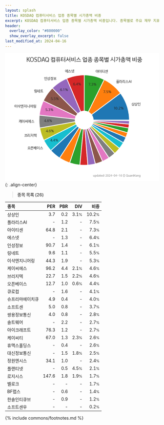 ```yaml
---
layout: splash
title: KOSDAQ 컴퓨터서비스 업종 종목별 시가총액 비중
excerpt: KOSDAQ 컴퓨터서비스 업종 종목별 시가총액 비중입니다. 종목별로 주요 재무 지표를 함께 표시합니다.
header:
  overlay_color: "#800000"
  show_overlay_excerpt: false
last_modified_at: 2024-04-16
---
```



![KOSDAQ 컴퓨터서비스 업종 종목별 시가총액 비중](/stats/sector/images/kosdaq_업종_컴퓨터서비스_종목.png){: .align-center}


> **종목 목록 (26)**<a id="list"></a>

| **종목** | **PER** | **PBR** | **DIV** | **비중** |
| :------- | ------: | ------: | ------: | -------: |
| 상상인 | 3.7 | 0.2 | 3.1<small>%</small> | 10.2<small>%</small> |
| 폴라리스AI | - | 1.2 | - | 7.5<small>%</small> |
| 아이티센 | 64.8 | 2.1 | - | 7.3<small>%</small> |
| 에스넷 | - | 1.3 | - | 6.4<small>%</small> |
| 인성정보 | 90.7 | 1.4 | - | 6.1<small>%</small> |
| 링네트 | 9.6 | 1.1 | - | 5.5<small>%</small> |
| 이삭엔지니어링 | 44.3 | 1.9 | - | 5.3<small>%</small> |
| 케이씨에스 | 96.2 | 4.4 | 2.1<small>%</small> | 4.6<small>%</small> |
| 브리지텍 | 22.7 | 1.5 | 2.2<small>%</small> | 4.6<small>%</small> |
| 오픈베이스 | 12.7 | 1.0 | 0.6<small>%</small> | 4.4<small>%</small> |
| 큐로컴 | - | 1.6 | - | 4.1<small>%</small> |
| 슈프리마에이치큐 | 4.9 | 0.4 | - | 4.0<small>%</small> |
| 소프트센 | 5.0 | 0.8 | - | 3.7<small>%</small> |
| 쌍용정보통신 | 4.0 | 0.8 | - | 2.8<small>%</small> |
| 솔트웨어 | - | 2.2 | - | 2.7<small>%</small> |
| 아이크래프트 | 76.3 | 1.2 | - | 2.7<small>%</small> |
| 케이씨티 | 67.0 | 1.3 | 2.3<small>%</small> | 2.6<small>%</small> |
| 휴맥스홀딩스 | - | 0.4 | - | 2.6<small>%</small> |
| 대신정보통신 | - | 1.5 | 1.8<small>%</small> | 2.5<small>%</small> |
| 정원엔시스 | 34.1 | 1.0 | - | 2.4<small>%</small> |
| 플랜티넷 | - | 0.5 | 4.5<small>%</small> | 2.1<small>%</small> |
| 로지시스 | 147.6 | 1.8 | 1.9<small>%</small> | 1.7<small>%</small> |
| 벨로크 | - | - | - | 1.7<small>%</small> |
| BF랩스 | - | 0.6 | - | 1.4<small>%</small> |
| 한솔인티큐브 | - | 0.9 | - | 1.2<small>%</small> |
| 소프트센우 | - | - | - | 0.2<small>%</small> |

{% include commons/footnotes.md %}